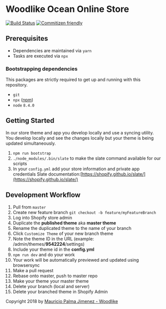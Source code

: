 # Woodlike Ocean Online Store

[![Build Status](https://travis-ci.org/woodlike/wdlk-shopify-store.svg?branch=master)](https://travis-ci.org/woodlike/wdlk-shopify-store)
[![Commitizen friendly](https://img.shields.io/badge/commitizen-friendly-brightgreen.svg)](http://commitizen.github.io/cz-cli/)

## Prerequisites

* Dependencies are maintained via `yarn`
* Tasks are executed via `npx`

### Bootstrapping dependencies

This packages are strictly required to get up and running with this repository.

* `git`
* `npx` ([npm](https://www.npmjs.com/package/npx]))
* `node` `8.4.0`

## Getting Started
In our store theme and app you develop locally and use a syncing utility. You develop locally and see the changes locally but your theme is being updated simultaneously.


1. `npm run bootstrap`
2. `./node_modules/.bin/slate` to make the slate command available for our scripts
4. In your `config.yml` add your store information and private app credentials
Slate documentation:[https://shopify.github.io/slate/](https://shopify.github.io/slate/)

## Development Workflow
1. Pull from `master`
2. Create new feature branch `git checkout -b feature/myFeatureBranch`
3. Log into Shopify store admin
4. Duplicate the **published theme** aka **master theme**
5. Rename the duplicated theme to the name of your branch
6. Click `Customize Theme` of your new branch theme
7. Note the theme ID in the URL (example: /admin/themes/**9542224**/settings)
8. Include your theme id in the **config.yml**
9. `npm run dev` and do your work
10. Your work will be automatically previewed and updated using browsersync
11. Make a pull request
12. Rebase onto master, push to master repo
13. Make your theme your master theme
14. Delete your branch (local and server)
15. Delete your branched theme in Shopify Admin

Copyright 2018 by [Mauricio Palma Jimenez - Woodlike](https://woodlikeocean.com)
